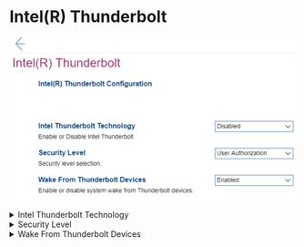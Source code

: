 # Intel(R) Thunderbolt #
![](./img/intelthunderbolt.png)

<details><summary>Intel Thunderbolt Technology</summary>
One of 2 possible states:

1. Enabled – Intel(R) Thunderbolt technology is enabled.
2. **Disabled** – Default. 

More information is available on official Intel websites: [Thunderbolt Technology](https://www.intel.com/content/www/us/en/architecture-and-technology/thunderbolt/overview.html), [Thunderbolt Technology for Developers](https://www.intel.com/content/www/us/en/architecture-and-technology/thunderbolt/thunderbolt-technology-developer.html), [Thunderbolt Solution Briefs](https://www.thunderbolttechnology.net/tech).

| WMI Setting name | Values | SVP Req'd | AMD/Intel |
|:---|:---|:---|:---|
|  |  |  | Intel |
</details>


<details><summary>Security Level</summary>
One of 4 options to select security level:

1. **No Security** – Default. Automatically connect devices plugged into the Thunderbolt port.
2. User Authorization - Approval is required for any new devices connected to the Thunderbolt port.
3. Secure Connect - The Thunderbolt adapter port will only allow connection to devices that have been configured with a shared key.
4. Display Port only - Automatically connect to Display Port devices only. No Thunderbolt adapter or PCIe devices are allowed to connect.

| WMI Setting name | Values | SVP Req'd | AMD/Intel |
|:---|:---|:---|:---|
|  |  |  | Intel |
</details>


<details><summary>Wake From Thunderbolt Devices</summary>
One of 2 possible states:

1. **Enabled** – Default. 
2. Disabled

| WMI Setting name | Values | SVP Req'd | AMD/Intel |
|:---|:---|:---|:---|
|  |  |  | Intel |
</details>